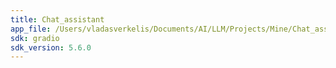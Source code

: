 ```yaml
---
title: Chat_assistant
app_file: /Users/vladasverkelis/Documents/AI/LLM/Projects/Mine/Chat_assistant/Assistant.ipynb
sdk: gradio
sdk_version: 5.6.0
---
```

